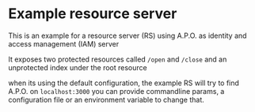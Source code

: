 # Example resource server

This is an example for a resource server (RS) 
using A.P.O. as identity and access management (IAM) server

It exposes two protected resources called `/open` and `/close` and an unprotected index under the root resource
 
when its using the default configuration, the example RS will try to find A.P.O. on `localhost:3000`
you can  provide commandline params, a configuration file or an environment variable to change that.